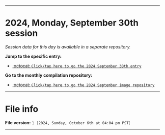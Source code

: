 
***

# 2024, Monday, September 30th session

_Session data for this day is available in a separate repository._

**Jump to the specific entry:**

- [:octocat: `Click/tap here to go the 2024 September 30th entry`](https://github.com/seanpm2001/SeansLifeArchive_Images_MotorWorld_CarFactory_Y2024_V9/tree/SeansLifeArchive_Images_MotorWorld_CarFactory_Y2024_V9_Main-dev/2024/09_September/30/)

**Go to the monthly compilation repository:**

- [:octocat: `Click/tap here to go the 2024 September image repository`](https://github.com/seanpm2001/SeansLifeArchive_Images_MotorWorld_CarFactory_Y2024_V9/)

***

# File info

**File version:** `1 (2024, Sunday, October 6th at 04:04 pm PST)`

***
